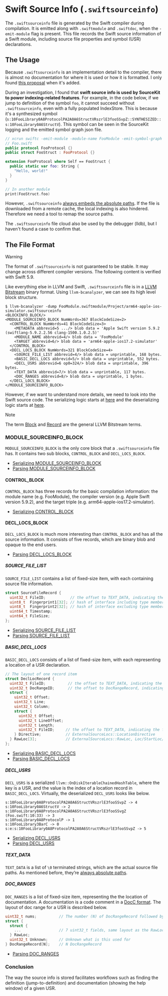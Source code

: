 # Swift Source Info (`.swiftsourceinfo`)
The `.swiftsourceinfo` file is generated by the Swift compiler during compilation. It is emitted along with `.swiftmodule` and `.swiftdoc`, when the `-emit-module` flag is present. This file records the Swift source information of a Swift module, including source file properties and symbol (USR) declarations.

## The Usage
Because `.swiftsourceinfo` is an implementation detail to the compiler, there is almost no documentation for where it is used or how it is formatted. I only found [this proposal](https://forums.swift.org/t/proposal-emitting-source-information-file-during-compilation/28794) when it's added.

During an investigation, I found that **swift source info is used by SourceKit to power indexing-related features**. For example, in the code below, if we jump to definition of the symbol `foo`, it cannot succeed without `.swiftsourceinfo`, even with a fully populated IndexStore. This is because it's a synthesized symbol
(`s:10FooLibrary0A8ProtocolPA2A0A6StructVRszrlE3fooSSvpZ::SYNTHESIZED::s:10FooLibrary0A6StructV`). This symbol can be seen in the SourceKit logging and the emitted symbol graph json file.

```swift
// xcrun swiftc -emit-module -module-name FooModule -emit-symbol-graph -emit-symbol-graph-dir . Foo.swift
// Foo.swift
public protocol FooProtocol {}
public struct FooStruct : FooProtocol {}

extension FooProtocol where Self == FooStruct {
  public static var foo: String {
    "Hello, world!"
  }
}

// In another module
print(FooStruct.foo)
```

However, `.swiftsourceinfo` [always embeds the absolute paths](https://github.com/apple/swift/blob/c2ca810126074406f03dc29a44f4ad4b12f04c79/lib/Serialization/SerializeDoc.cpp#L765-L767). If the file is downloaded from a remote cache, the local indexing is also hindered. Therefore we need a tool to remap the source paths.

The `.swiftsourceinfo` file cloud also be used by the debugger (lldb), but I haven't found a case to confirm that.

## The File Format
> [!WARNING]
> The format of `.swiftsourceinfo` is not guaranteed to be stable. It may change across different compiler versions. The following content is verified with Swift 5.9.

Like everything else in LLVM and Swift, `.swiftsourceinfo` file is in a [LLVM Bitstream](https://llvm.org/docs/BitCodeFormat.html#bitstream-format) binary format. Using `llvm-bcanalyzer`, we can see its high level block structure.

```
$ llvm-bcanalyzer -dump FooModule.swiftmodule/Project/arm64-apple-ios-simulator.swiftsourceinfo
<BLOCKINFO_BLOCK/>
<MODULE_SOURCEINFO_BLOCK NumWords=367 BlockCodeSize=2>
  <CONTROL_BLOCK NumWords=41 BlockCodeSize=3>
    <METADATA abbrevid=5 .../> blob data = 'Apple Swift version 5.9.2 (swiftlang-5.9.2.2.56 clang-1500.1.0.2.5)'
    <MODULE_NAME abbrevid=4/> blob data = 'FooModule'
    <TARGET abbrevid=6/> blob data = 'arm64-apple-ios17.2-simulator'
  </CONTROL_BLOCK>
  <DECL_LOCS_BLOCK NumWords=321 BlockCodeSize=4>
    <SOURCE_FILE_LIST abbrevid=4/> blob data = unprintable, 168 bytes.
    <BASIC_DECL_LOCS abbrevid=5/> blob data = unprintable, 552 bytes.
    <DECL_USRS abbrevid=6 op0=324/> blob data = unprintable, 396 bytes.
    <TEXT_DATA abbrevid=7/> blob data = unprintable, 117 bytes.
    <DOC_RANGES abbrevid=8/> blob data = unprintable, 1 bytes.
  </DECL_LOCS_BLOCK>
</MODULE_SOURCEINFO_BLOCK>
```

However, if we want to understand more details, we need to look into the Swift source code. The serializing logic starts at [here](https://github.com/apple/swift/blob/279e147ae2ddeaf609b45a089b7acd77a00c5049/lib/Frontend/Serialization.cpp#L174) and the deserializing logic starts at [here](https://github.com/apple/swift/blob/c2ca810126074406f03dc29a44f4ad4b12f04c79/lib/Serialization/SerializedModuleLoader.cpp#L302).

> [!NOTE]
> The term [Block](https://llvm.org/docs/BitCodeFormat.html#blocks) and [Record](https://llvm.org/docs/BitCodeFormat.html#data-records) are the general LLVM Bitstream terms.


### MODULE_SOURCEINFO_BLOCK
`MODULE_SOURCEINFO_BLOCK` is the only core block that a `.swiftsourceinfo` file has. It contains two sub blocks, `CONTROL_BLOCK` and `DECL_LOCS_BLOCK`.

* [Serializing MODULE_SOURCEINFO_BLOCK](https://github.com/apple/swift/blob/c2ca810126074406f03dc29a44f4ad4b12f04c79/lib/Serialization/SerializeDoc.cpp#L880-L909)
* [Parsing MODULE_SOURCEINFO_BLOCK](https://github.com/apple/swift/blob/c2ca810126074406f03dc29a44f4ad4b12f04c79/lib/Serialization/ModuleFileSharedCore.cpp#L1232-L1299)

#### CONTROL_BLOCK
`CONTROL_BLOCK` has three records for the basic compilation information: the module name (e.g. FooModule), the compiler version (e.g. Apple Swift version 5.9.2), and the target triple (e.g. arm64-apple-ios17.2-simulator).

* [Serializing CONTROL_BLOCK](https://github.com/apple/swift/blob/c2ca810126074406f03dc29a44f4ad4b12f04c79/lib/Serialization/SerializeDoc.cpp#L856-L877)

#### DECL_LOCS_BLOCK
`DECL_LOCS_BLOCK` is much more interesting than `CONTROL_BLOCK` and has all the source information. It consists of five records, which are binary blob and opaque to the end users.
* [Parsing DECL_LOCS_BLOCK](https://github.com/apple/swift/blob/c2ca810126074406f03dc29a44f4ad4b12f04c79/lib/Serialization/ModuleFileSharedCore.cpp#L1169-L1230)

##### SOURCE_FILE_LIST
`SOURCE_FILE_LIST` contains a list of fixed-size item, with each containing source file information.
```c
struct SourceFileRecord {
  uint32_t FileID;           // the offset to TEXT_DATA, indicating the file path
  uint8_t  Fingerprint1[32]; // hash of interface including type members
  uint8_t  Fingerprint2[32]; // hash of interface excluding type members
  uint64_t Timestamp;
  uint64_t FileSize;
};
```
* [Serializing SOURCE_FILE_LIST](https://github.com/apple/swift/blob/c2ca810126074406f03dc29a44f4ad4b12f04c79/lib/Serialization/SerializeDoc.cpp#L752)
* [Parsing SOURCE_FILE_LIST](https://github.com/apple/swift/blob/c2ca810126074406f03dc29a44f4ad4b12f04c79/lib/Serialization/ModuleFile.cpp#L1089-L1141)

##### BASIC_DECL_LOCS
`BASIC_DECL_LOCS` consists of a list of fixed-size item, with each representing a location of a USR declaration.
```c
// The layout of one record item
struct DeclLocRecord {
  uint32_t FileID;          // the offset to TEXT_DATA, indicating the file path
  uint32_t DocRangeID;      // the offset to DocRangeRecord, indicating the documentation location.
  struct {
    uint32_t Offset;
    uint32_t Line;
    uint32_t Column;
    struct {
      uint32_t Offset;
      uint32_t LineOffset;
      uint32_t Length;
      uint32_t FileID;     // the offset to TEXT_DATA, indicating the file path
    } Directive;           // ExternalSourceLocs::LocationDirective
  } RawLoc[3];             // ExternalSourceLocs::RawLoc, Loc/StartLoc/EndLoc
};
```
* [Serializing BASIC_DECL_LOCS](https://github.com/apple/swift/blob/c2ca810126074406f03dc29a44f4ad4b12f04c79/lib/Serialization/SerializeDoc.cpp#L734-L750)
* [Parsing BASIC_DECL_LOCS](https://github.com/apple/swift/blob/c2ca810126074406f03dc29a44f4ad4b12f04c79/lib/Serialization/ModuleFile.cpp#L1199-L1222)

##### DECL_USRS
`DECL_USRS` is a serialized  `llvm::OnDiskIterableChainedHashTable`, where the key is a USR, and the value is the index of a location record in `BASIC_DECL_LOCS`. Virtually, the deserialized `DECL_USRS` looks like below.
```
s:10FooLibrary0A8ProtocolPA2A0A6StructVRszrlE3fooSSvpZ -> 4
s:10FooLibrary0A6StructV -> 2
s:10FooLibrary0A8ProtocolPA2A0A6StructVRszrlE3fooSSvgZ (Foo.swift:10:33) -> 3
s:10FooLibrary0A8ProtocolP -> 1
s:10FooLibrary3BarC -> 0
s:e:s:10FooLibrary0A8ProtocolPA2A0A6StructVRszrlE3fooSSvpZ -> 5
```
* [Serializing DECL_USRS](https://github.com/apple/swift/blob/c2ca810126074406f03dc29a44f4ad4b12f04c79/lib/Serialization/SerializeDoc.cpp#L550-L562)
* [Parsing DECL_USRS](https://github.com/apple/swift/blob/c2ca810126074406f03dc29a44f4ad4b12f04c79/lib/Serialization/ModuleFileSharedCore.cpp#L1157-L1167)

##### TEXT_DATA
`TEXT_DATA` is a list of `\0` terminated strings, which are the actual source file paths. As mentioned before, they’re [always absolute paths](https://github.com/apple/swift/blob/c2ca810126074406f03dc29a44f4ad4b12f04c79/lib/Serialization/SerializeDoc.cpp#L760-L762).

##### DOC_RANGES
`DOC_RANGES` is a list of fixed-size item, representing the the location of documentation. A documentation is a code comment in a [DocC format](https://www.swift.org/documentation/docc/documenting-a-swift-framework-or-package). The layout of doc range for a USR is described below.
```c
uint32_t nums;          // The number (N) of DocRangeRecord followed by this
struct {
  struct {
    ...                 // 7 uint32_t fields, same layout as the RawLoc in DeclLocRecord
  } RawLoc;
  uint32_t Unknown;     // Unknown what is this used for
} DocRangeRecord[N];    // N DocRangeRecord
```
* [Parsing DOC_RANGES](https://github.com/apple/swift/blob/c2ca810126074406f03dc29a44f4ad4b12f04c79/lib/Serialization/ModuleFile.cpp#L1206-L1217)

### Conclusion
The way the source info is stored facilitates workflows such as finding the definition (jump-to-definition) and documentation (showing the help window) of a given USR.

